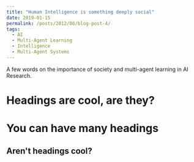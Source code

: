 ```yaml
---
title: "Human Intelligence is something deeply social"
date: 2019-01-15
permalink: /posts/2012/08/blog-post-4/
tags:
  - AI
  - Multi-Agent Learning
  - Intelligence
  - Multi-Agent Systems
---
```


A few words on the importance of society and multi-agent learning in AI Research.

Headings are cool, are they?
======

You can have many headings
======

Aren't headings cool?
------
